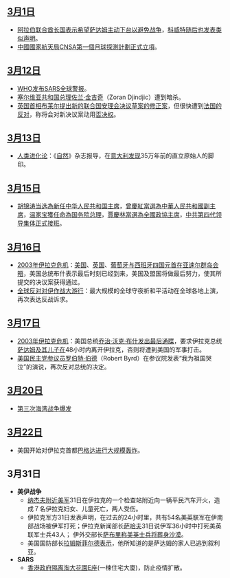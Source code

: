 ## [3月1日](../Page/3月1日.md "wikilink")

  - [阿拉伯联合酋长国表示希望](../Page/阿拉伯联合酋长国.md "wikilink")[萨达姆主动下台以避免战争](../Page/萨达姆.md "wikilink")，[科威特随后也发表类似声明](../Page/科威特.md "wikilink")。
  - [中國](../Page/中國.md "wikilink")[國家航天局](../Page/國家航天局.md "wikilink")[CNSA第一個](../Page/CNSA.md "wikilink")[月球探測計劃](../Page/月球探測.md "wikilink")[正式立項](../Page/中國探月工程.md "wikilink")。

## [3月12日](../Page/3月12日.md "wikilink")

  - [WHO发布](../Page/WHO.md "wikilink")[SARS全球警报](../Page/SARS.md "wikilink")。
  - [塞尔维亚共和国总理](../Page/塞尔维亚.md "wikilink")[佐兰·金吉奇](../Page/佐兰·金吉奇.md "wikilink")（Zoran
    Djindjic）遭到暗杀。
  - [英国首相](../Page/英国首相.md "wikilink")[布莱尔提出新的联合国安理会决议草案的修正案](../Page/布莱尔.md "wikilink")，但很快遭到[法国的反对](../Page/法国.md "wikilink")，称将会对新决议案动用[否决权](../Page/否决权.md "wikilink")。

## [3月13日](../Page/3月13日.md "wikilink")

  - [人类进化论](../Page/人类进化论.md "wikilink")：《[自然](../Page/自然_\(期刊\).md "wikilink")》杂志报导，在[意大利发现](../Page/意大利.md "wikilink")35万年前的直立原始人的脚印。

## [3月15日](../Page/3月15日.md "wikilink")

  - [胡锦涛当选為新任](../Page/胡锦涛.md "wikilink")[中华人民共和国主席](../Page/中华人民共和国主席.md "wikilink")，[曾慶紅當選為](../Page/曾慶紅.md "wikilink")[中華人民共和國副主席](../Page/中華人民共和國副主席.md "wikilink")，[温家宝獲任命為](../Page/温家宝.md "wikilink")[国务院总理](../Page/国务院总理.md "wikilink")，[賈慶林當選為](../Page/賈慶林.md "wikilink")[全國政協主席](../Page/全國政協.md "wikilink")，[中共第四代领导集体正式接班](../Page/中共.md "wikilink")。

## [3月16日](../Page/3月16日.md "wikilink")

  - [2003年伊拉克危机](../Page/2003年伊拉克危机.md "wikilink")：[美国](../Page/美国.md "wikilink")、[英国](../Page/英国.md "wikilink")、[葡萄牙与](../Page/葡萄牙.md "wikilink")[西班牙四国元首在](../Page/西班牙.md "wikilink")[亚速尔群岛会晤](../Page/亚速尔群岛.md "wikilink")，美国总统布什表示最后时刻已经到来，美国及盟国将做最后努力，使其所提交的决议案获得通过。
  - [全球反对对伊作战大游行](../Page/全球反对对伊作战大游行.md "wikilink")：最大规模的全球守夜祈和平活动在全球各地上演，再次表达反战诉求。

## [3月17日](../Page/3月17日.md "wikilink")

  - [2003年伊拉克危机](../Page/2003年伊拉克危机.md "wikilink")：美国总统[乔治·沃克·布什发出最后通牒](../Page/乔治·沃克·布什.md "wikilink")，要求伊拉克总统[萨达姆及其儿子在](../Page/萨达姆.md "wikilink")48小时内离开伊拉克，否则将遭到美国的军事打击。
  - [美国民主党参议员](../Page/美国民主党.md "wikilink")[罗伯特·伯德](../Page/罗伯特·伯德.md "wikilink")（Robert
    Byrd）在参议院发表“我为祖国哭泣”的演说，再次反对总统的决定。

## [3月20日](../Page/3月20日.md "wikilink")

  - [第三次海湾战争爆发](../Page/美伊战争.md "wikilink")

## [3月22日](../Page/3月22日.md "wikilink")

  - 美国开始对伊拉克首都[巴格达进行大规模轰炸](../Page/巴格达.md "wikilink")。

## 3月31日

  - **美伊战争**
      - [纳杰夫附近美军](../Page/纳杰夫.md "wikilink")31日在伊拉克的一个检查站附近向一辆平民汽车开火，造成７名伊拉克妇女、儿童死亡，两人受伤。
      - 伊拉克军方31日发表声明，在过去的24小时里，共有54名美英联军在伊南部战场被伊军打死；伊拉克新闻部长[萨哈夫](../Page/萨哈夫.md "wikilink")31日说伊军36小时中打死美英联军士兵43人；
        伊外交部长[萨布里称美英士兵将葬身沙漠](../Page/萨布里.md "wikilink")。
      - 美国国防部长[拉姆斯菲尔德表示](../Page/拉姆斯菲尔德.md "wikilink")，他所知道的是萨达姆的家人已逃到叙利亚。
  - **SARS**
      - [香港政府隔离淘大花園E座](../Page/香港.md "wikilink")(一楝住宅大廈)，防止疫情扩散。